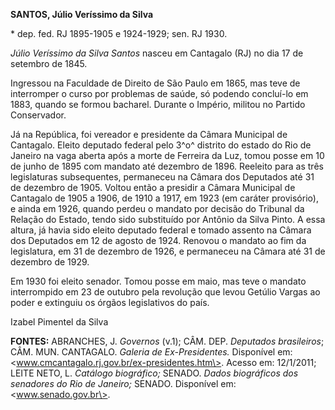 **SANTOS, Júlio Veríssimo da Silva**

\* dep. fed. RJ 1895-1905 e 1924-1929; sen. RJ 1930.

*Júlio Veríssimo da Silva Santos* nasceu em Cantagalo (RJ) no dia 17 de
setembro de 1845.

Ingressou na Faculdade de Direito de São Paulo em 1865, mas teve de
interromper o curso por problemas de saúde, só podendo concluí-lo em
1883, quando se formou bacharel. Durante o Império, militou no Partido
Conservador.

Já na República, foi vereador e presidente da Câmara Municipal de
Cantagalo. Eleito deputado federal pelo 3^o^ distrito do estado do Rio
de Janeiro na vaga aberta após a morte de Ferreira da Luz, tomou posse
em 10 de junho de 1895 com mandato até dezembro de 1896. Reeleito para
as três legislaturas subsequentes, permaneceu na Câmara dos Deputados
até 31 de dezembro de 1905. Voltou então a presidir a Câmara Municipal
de Cantagalo de 1905 a 1906, de 1910 a 1917, em 1923 (em caráter
provisório), e ainda em 1926, quando perdeu o mandato por decisão do
Tribunal da Relação do Estado, tendo sido substituído por Antônio da
Silva Pinto. A essa altura, já havia sido eleito deputado federal e
tomado assento na Câmara dos Deputados em 12 de agosto de 1924. Renovou
o mandato ao fim da legislatura, em 31 de dezembro de 1926, e permaneceu
na Câmara até 31 de dezembro de 1929.

Em 1930 foi eleito senador. Tomou posse em maio, mas teve o mandato
interrompido em 23 de outubro pela revolução que levou Getúlio Vargas ao
poder e extinguiu os órgãos legislativos do país.

Izabel Pimentel da Silva

**FONTES:** ABRANCHES, J. *Governos* (v.1); CÂM. DEP. *Deputados
brasileiros*; CÂM. MUN. CANTAGALO. *Galeria de Ex-Presidentes.*
Disponível em: \<www.cmcantagalo.rj.gov.br/ex-presidentes.htm\>. Acesso
em: 12/1/2011; LEITE NETO, L. *Catálogo biográfico;* SENADO. *Dados*
*biográficos dos senadores do Rio de Janeiro;* SENADO. Disponível em:
\<www.senado.gov.br\>.

